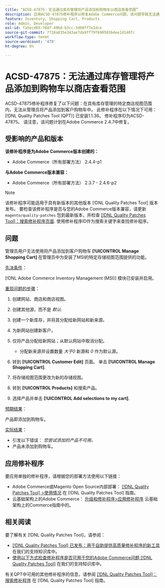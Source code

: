 ```yaml
---
title: “ACSD-47875：无法通过库存管理将产品添加到购物车以商店查看范围”
description: 应用ACSD-47875修补程序以修复Adobe Commerce问题，该问题导致无法通过清单管理将产品从管理员添加到特定商店视图范围的客户购物车中。
feature: Inventory, Shopping Cart, Products
role: Admin, Developer
exl-id: fa5ecd65-704f-49bd-b3cc-3d60ff7e1dce
source-git-commit: 7718a835e343ae7da9ff79f690503b4ee1d140fc
workflow-type: tm+mt
source-wordcount: '479'
ht-degree: 0%

---
```


# ACSD-47875：无法通过库存管理将产品添加到购物车以商店查看范围

ACSD-47875修补程序修复了以下问题：在具有库存管理的特定商店视图范围内，无法从管理员将产品添加到客户购物车中。 此修补程序在以下情况下可用： [!DNL Quality Patches Tool (QPT)] 已安装1.1.36。 修补程序ID为ACSD-47875。 请注意，该问题计划在Adobe Commerce 2.4.7中修复。

## 受影响的产品和版本

**该修补程序是为Adobe Commerce版本创建的：**

* Adobe Commerce（所有部署方法） 2.4.4-p1

**与Adobe Commerce版本兼容：**

* Adobe Commerce（所有部署方法） 2.3.7 - 2.4.6-p2

>[!NOTE]
>
>该修补程序可能适用于具有新版本的其他版本 [!DNL Quality Patches Tool] 版本发布。 要检查该修补程序是否与您的Adobe Commerce版本兼容，请更新 `magento/quality-patches` 包到最新版本，并检查 [[!DNL Quality Patches Tool]：搜索修补程序页面](https://experienceleague.adobe.com/tools/commerce-quality-patches/index.html). 使用修补程序ID作为搜索关键字来查找修补程序。

## 问题

管理员用户无法使用将产品添加到客户购物车 **[!UICONTROL Manage Shopping Cart]** 在管理员中为安装了MSI的特定存储视图范围提供的功能。

<u>先决条件</u>：

[!DNL Adobe Commerce Inventory Management (MSI)] 模块已安装并启用。

<u>重现问题的步骤</u>：

1. 创建网站、商店和商店视图。
1. 创建其他源，而不是 *默认*.
1. 创建一个新库存，并将其分配给新网站和新来源。
1. 为新网站创建新客户。
1. 仅将产品分配给新网站；从默认网站中取消分配。

   * 分配新来源并设置数量 *大于0* 新源和 *0* 作为默认源。

1. 转到 **[!UICONTROL Customer Edit]** 页面。 单击 **[!UICONTROL Manage Shopping Cart]**.
1. 将存储视图范围更改为新的存储视图。
1. 转到 **[!UICONTROL Products]** 和搜索产品。
1. 选择产品并单击 **[!UICONTROL Add selections to my cart]**.

<u>预期结果</u>：

产品即添加到购物车。

<u>实际结果</u>：

* 引发以下错误： *您尝试添加的产品不可用。*
* 产品未添加到购物车。

## 应用修补程序

要应用单独的修补程序，请根据您的部署方法使用以下链接：

* Adobe Commerce或Magento Open Source内部部署： [[!DNL Quality Patches Tool] >使用情况](https://experienceleague.adobe.com/docs/commerce-operations/tools/quality-patches-tool/usage.html) 在 [!DNL Quality Patches Tool] 指南。
* 云基础架构上的Adobe Commerce： [升级和修补程序>应用修补程序](https://experienceleague.adobe.com/docs/commerce-cloud-service/user-guide/develop/upgrade/apply-patches.html) 云基础架构上的Commerce指南中的。

## 相关阅读

要了解有关 [!DNL Quality Patches Tool]，请参阅：

* [[!DNL Quality Patches Tool] 已发布：用于自助提供高质量修补程序的新工具](/help/announcements/adobe-commerce-announcements/magento-quality-patches-released-new-tool-to-self-serve-quality-patches.md) 在我们的支持知识库中。
* [使用以下方式检查修补程序是否可用于您的Adobe Commerce问题 [!DNL Quality Patches Tool]](/help/support-tools/patches-available-in-qpt-tool/check-patch-for-magento-issue-with-magento-quality-patches.md) 在我们的支持知识库中。

有关QPT中可用的其他修补程序的信息，请参阅 [[!DNL Quality Patches Tool]：搜索修补程序](https://experienceleague.adobe.com/tools/commerce-quality-patches/index.html) 在 [!DNL Quality Patches Tool] 指南。
